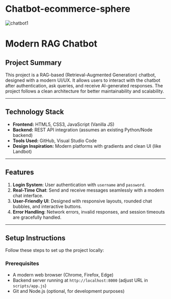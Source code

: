 # Chatbot-ecommerce-sphere
![chatbot1](https://github.com/user-attachments/assets/0f0f6135-2d76-410e-bc84-ff155bc4b581)

# Modern RAG Chatbot

## **Project Summary**
This project is a RAG-based (Retrieval-Augmented Generation) chatbot, designed with a modern UI/UX. It allows users to interact with the chatbot after authentication, ask queries, and receive AI-generated responses. The project follows a clean architecture for better maintainability and scalability.

---

## **Technology Stack**
- **Frontend:** HTML5, CSS3, JavaScript (Vanilla JS)
- **Backend:** REST API integration (assumes an existing Python/Node backend)
- **Tools Used:** GitHub, Visual Studio Code
- **Design Inspiration:** Modern platforms with gradients and clean UI (like Landbot)

---

## **Features**
1. **Login System**: User authentication with `username` and `password`.
2. **Real-Time Chat**: Send and receive messages seamlessly with a modern chat interface.
3. **User-Friendly UI**: Designed with responsive layouts, rounded chat bubbles, and interactive buttons.
4. **Error Handling**: Network errors, invalid responses, and session timeouts are gracefully handled.

---

## **Setup Instructions**
Follow these steps to set up the project locally:

### **Prerequisites**
- A modern web browser (Chrome, Firefox, Edge)
- Backend server running at `http://localhost:8000` (adjust URL in `scripts/app.js`)
- Git and Node.js (optional, for development purposes)

